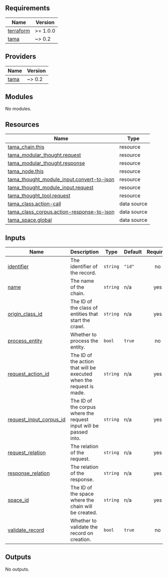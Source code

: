 <!-- BEGIN_TF_DOCS -->
## Requirements

| Name | Version |
|------|---------|
| <a name="requirement_terraform"></a> [terraform](#requirement\_terraform) | >= 1.0.0 |
| <a name="requirement_tama"></a> [tama](#requirement\_tama) | ~> 0.2 |

## Providers

| Name | Version |
|------|---------|
| <a name="provider_tama"></a> [tama](#provider\_tama) | ~> 0.2 |

## Modules

No modules.

## Resources

| Name | Type |
|------|------|
| [tama_chain.this](https://registry.terraform.io/providers/upmaru/tama/latest/docs/resources/chain) | resource |
| [tama_modular_thought.request](https://registry.terraform.io/providers/upmaru/tama/latest/docs/resources/modular_thought) | resource |
| [tama_modular_thought.response](https://registry.terraform.io/providers/upmaru/tama/latest/docs/resources/modular_thought) | resource |
| [tama_node.this](https://registry.terraform.io/providers/upmaru/tama/latest/docs/resources/node) | resource |
| [tama_thought_module_input.convert-to-json](https://registry.terraform.io/providers/upmaru/tama/latest/docs/resources/thought_module_input) | resource |
| [tama_thought_module_input.request](https://registry.terraform.io/providers/upmaru/tama/latest/docs/resources/thought_module_input) | resource |
| [tama_thought_tool.request](https://registry.terraform.io/providers/upmaru/tama/latest/docs/resources/thought_tool) | resource |
| [tama_class.action-call](https://registry.terraform.io/providers/upmaru/tama/latest/docs/data-sources/class) | data source |
| [tama_class_corpus.action-response-to-json](https://registry.terraform.io/providers/upmaru/tama/latest/docs/data-sources/class_corpus) | data source |
| [tama_space.global](https://registry.terraform.io/providers/upmaru/tama/latest/docs/data-sources/space) | data source |

## Inputs

| Name | Description | Type | Default | Required |
|------|-------------|------|---------|:--------:|
| <a name="input_identifier"></a> [identifier](#input\_identifier) | The identifier of the record. | `string` | `"id"` | no |
| <a name="input_name"></a> [name](#input\_name) | The name of the chain. | `string` | n/a | yes |
| <a name="input_origin_class_id"></a> [origin\_class\_id](#input\_origin\_class\_id) | The ID of the class of entities that start the crawl. | `string` | n/a | yes |
| <a name="input_process_entity"></a> [process\_entity](#input\_process\_entity) | Whether to process the entity. | `bool` | `true` | no |
| <a name="input_request_action_id"></a> [request\_action\_id](#input\_request\_action\_id) | The ID of the action that will be executed when the request is made. | `string` | n/a | yes |
| <a name="input_request_input_corpus_id"></a> [request\_input\_corpus\_id](#input\_request\_input\_corpus\_id) | The ID of the corpus where the request input will be passed into. | `string` | n/a | yes |
| <a name="input_request_relation"></a> [request\_relation](#input\_request\_relation) | The relation of the request. | `string` | n/a | yes |
| <a name="input_response_relation"></a> [response\_relation](#input\_response\_relation) | The relation of the response. | `string` | n/a | yes |
| <a name="input_space_id"></a> [space\_id](#input\_space\_id) | The ID of the space where the chain will be created. | `string` | n/a | yes |
| <a name="input_validate_record"></a> [validate\_record](#input\_validate\_record) | Whether to validate the record on creation. | `bool` | `true` | no |

## Outputs

No outputs.
<!-- END_TF_DOCS -->